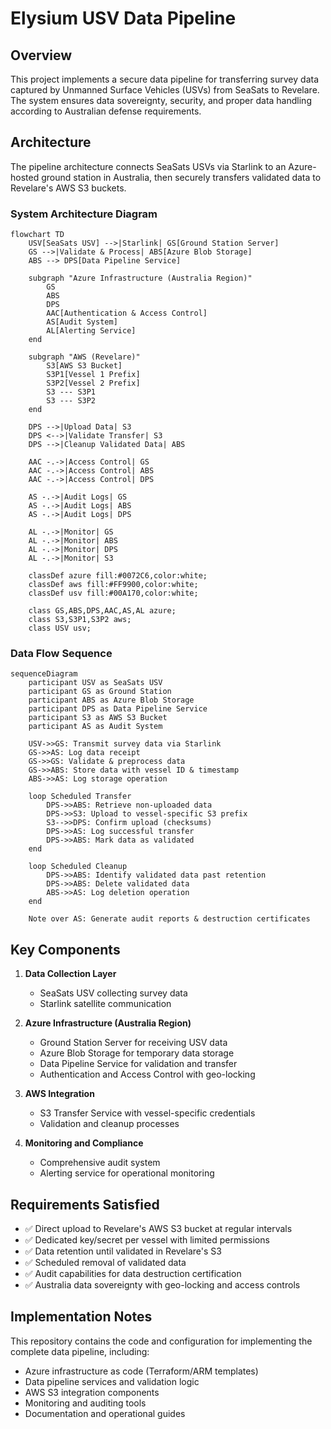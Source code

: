 # Elysium USV Data Pipeline

## Overview
This project implements a secure data pipeline for transferring survey data captured by Unmanned Surface Vehicles (USVs) from SeaSats to Revelare. The system ensures data sovereignty, security, and proper data handling according to Australian defense requirements.

## Architecture
The pipeline architecture connects SeaSats USVs via Starlink to an Azure-hosted ground station in Australia, then securely transfers validated data to Revelare's AWS S3 buckets.

### System Architecture Diagram

```mermaid
flowchart TD
    USV[SeaSats USV] -->|Starlink| GS[Ground Station Server]
    GS -->|Validate & Process| ABS[Azure Blob Storage]
    ABS --> DPS[Data Pipeline Service]
    
    subgraph "Azure Infrastructure (Australia Region)"
        GS
        ABS
        DPS
        AAC[Authentication & Access Control]
        AS[Audit System]
        AL[Alerting Service]
    end
    
    subgraph "AWS (Revelare)"
        S3[AWS S3 Bucket]
        S3P1[Vessel 1 Prefix]
        S3P2[Vessel 2 Prefix]
        S3 --- S3P1
        S3 --- S3P2
    end
    
    DPS -->|Upload Data| S3
    DPS <-->|Validate Transfer| S3
    DPS -->|Cleanup Validated Data| ABS
    
    AAC -.->|Access Control| GS
    AAC -.->|Access Control| ABS
    AAC -.->|Access Control| DPS
    
    AS -.->|Audit Logs| GS
    AS -.->|Audit Logs| ABS
    AS -.->|Audit Logs| DPS
    
    AL -.->|Monitor| GS
    AL -.->|Monitor| ABS
    AL -.->|Monitor| DPS
    AL -.->|Monitor| S3
    
    classDef azure fill:#0072C6,color:white;
    classDef aws fill:#FF9900,color:white;
    classDef usv fill:#00A170,color:white;
    
    class GS,ABS,DPS,AAC,AS,AL azure;
    class S3,S3P1,S3P2 aws;
    class USV usv;
```

### Data Flow Sequence

```mermaid
sequenceDiagram
    participant USV as SeaSats USV
    participant GS as Ground Station
    participant ABS as Azure Blob Storage
    participant DPS as Data Pipeline Service
    participant S3 as AWS S3 Bucket
    participant AS as Audit System
    
    USV->>GS: Transmit survey data via Starlink
    GS->>AS: Log data receipt
    GS->>GS: Validate & preprocess data
    GS->>ABS: Store data with vessel ID & timestamp
    ABS->>AS: Log storage operation
    
    loop Scheduled Transfer
        DPS->>ABS: Retrieve non-uploaded data
        DPS->>S3: Upload to vessel-specific S3 prefix
        S3-->>DPS: Confirm upload (checksums)
        DPS->>AS: Log successful transfer
        DPS->>ABS: Mark data as validated
    end
    
    loop Scheduled Cleanup
        DPS->>ABS: Identify validated data past retention
        DPS->>ABS: Delete validated data
        ABS->>AS: Log deletion operation
    end
    
    Note over AS: Generate audit reports & destruction certificates
```

## Key Components

1. **Data Collection Layer**
   - SeaSats USV collecting survey data
   - Starlink satellite communication

2. **Azure Infrastructure (Australia Region)**
   - Ground Station Server for receiving USV data
   - Azure Blob Storage for temporary data storage
   - Data Pipeline Service for validation and transfer
   - Authentication and Access Control with geo-locking

3. **AWS Integration**
   - S3 Transfer Service with vessel-specific credentials
   - Validation and cleanup processes

4. **Monitoring and Compliance**
   - Comprehensive audit system
   - Alerting service for operational monitoring

## Requirements Satisfied

- ✅ Direct upload to Revelare's AWS S3 bucket at regular intervals
- ✅ Dedicated key/secret per vessel with limited permissions
- ✅ Data retention until validated in Revelare's S3
- ✅ Scheduled removal of validated data
- ✅ Audit capabilities for data destruction certification
- ✅ Australia data sovereignty with geo-locking and access controls

## Implementation Notes

This repository contains the code and configuration for implementing the complete data pipeline, including:

- Azure infrastructure as code (Terraform/ARM templates)
- Data pipeline services and validation logic
- AWS S3 integration components
- Monitoring and auditing tools
- Documentation and operational guides